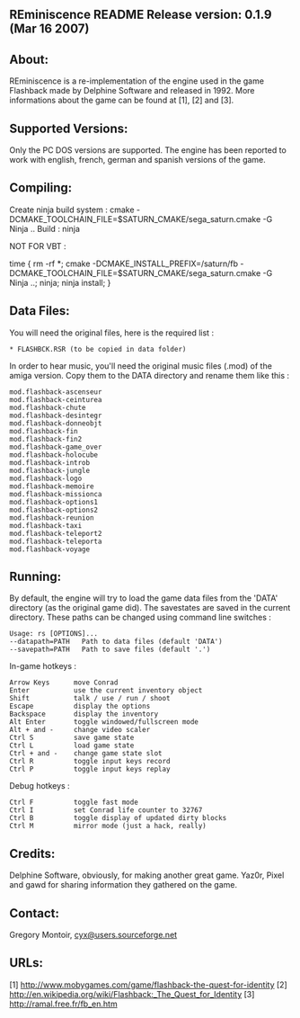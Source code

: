 
REminiscence README
Release version: 0.1.9 (Mar 16 2007)
-------------------------------------------------------------------------------


About:
------

REminiscence is a re-implementation of the engine used in the game Flashback
made by Delphine Software and released in 1992. More informations about the
game can be found at [1], [2] and [3].


Supported Versions:
-------------------

Only the PC DOS versions are supported. The engine has been reported to work
with english, french, german and spanish versions of the game.


Compiling:
----------

Create ninja build system :
cmake -DCMAKE_TOOLCHAIN_FILE=$SATURN_CMAKE/sega_saturn.cmake -G Ninja ..
Build :
ninja

NOT FOR VBT :

time { rm -rf *; cmake -DCMAKE_INSTALL_PREFIX=/saturn/fb -DCMAKE_TOOLCHAIN_FILE=$SATURN_CMAKE/sega_saturn.cmake -G Ninja ..; ninja; ninja install; }



Data Files:
-----------

You will need the original files, here is the required list :

	* FLASHBCK.RSR (to be copied in data folder)

In order to hear music, you'll need the original music files (.mod) of the
amiga version. Copy them to the DATA directory and rename them like this :

	mod.flashback-ascenseur
	mod.flashback-ceinturea
	mod.flashback-chute
	mod.flashback-desintegr
	mod.flashback-donneobjt
	mod.flashback-fin
	mod.flashback-fin2
	mod.flashback-game_over
	mod.flashback-holocube
	mod.flashback-introb
	mod.flashback-jungle
	mod.flashback-logo
	mod.flashback-memoire
	mod.flashback-missionca
	mod.flashback-options1
	mod.flashback-options2
	mod.flashback-reunion
	mod.flashback-taxi
	mod.flashback-teleport2
	mod.flashback-teleporta
	mod.flashback-voyage


Running:
--------

By default, the engine will try to load the game data files from the 'DATA'
directory (as the original game did). The savestates are saved in the current
directory. These paths can be changed using command line switches :

	Usage: rs [OPTIONS]...
  	--datapath=PATH   Path to data files (default 'DATA')
  	--savepath=PATH   Path to save files (default '.')

In-game hotkeys :

    Arrow Keys      move Conrad
    Enter           use the current inventory object
    Shift           talk / use / run / shoot
    Escape          display the options
    Backspace       display the inventory
    Alt Enter       toggle windowed/fullscreen mode
    Alt + and -     change video scaler
    Ctrl S          save game state
    Ctrl L          load game state
    Ctrl + and -    change game state slot
    Ctrl R          toggle input keys record
    Ctrl P          toggle input keys replay

Debug hotkeys :

    Ctrl F          toggle fast mode
    Ctrl I          set Conrad life counter to 32767
    Ctrl B          toggle display of updated dirty blocks
    Ctrl M			mirror mode (just a hack, really)


Credits:
--------

Delphine Software, obviously, for making another great game.
Yaz0r, Pixel and gawd for sharing information they gathered on the game.


Contact:
--------

Gregory Montoir, cyx@users.sourceforge.net


URLs:
-----

[1] http://www.mobygames.com/game/flashback-the-quest-for-identity
[2] http://en.wikipedia.org/wiki/Flashback:_The_Quest_for_Identity
[3] http://ramal.free.fr/fb_en.htm
